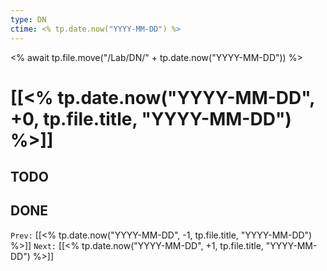 ```yaml
---
type: DN
ctime: <% tp.date.now("YYYY-MM-DD") %> 
---
```

<% await tp.file.move("/Lab/DN/" + tp.date.now("YYYY-MM-DD")) %>

# [[<% tp.date.now("YYYY-MM-DD", +0, tp.file.title, "YYYY-MM-DD") %>]] 

## TODO 

## DONE


`Prev:` [[<% tp.date.now("YYYY-MM-DD", -1, tp.file.title, "YYYY-MM-DD") %>]] 
`Next:` [[<% tp.date.now("YYYY-MM-DD", +1, tp.file.title, "YYYY-MM-DD") %>]]


